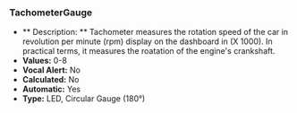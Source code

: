 ### TachometerGauge

- ** Description: ** Tachometer measures the rotation speed of the car in revolution per minute (rpm) display on the dashboard in (X 1000). In practical terms, it measures the roatation of the engine's crankshaft.
- **Values:** 0-8
- **Vocal Alert:** No
- **Calculated:** No
- **Automatic:** Yes
- **Type:** LED, Circular Gauge (180°)